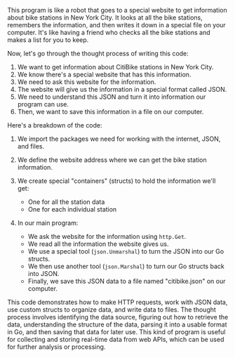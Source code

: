 This program is like a robot that goes to a special website to get information about bike stations in New York City. It looks at all the bike stations, remembers the information, and then writes it down in a special file on your computer. It's like having a friend who checks all the bike stations and makes a list for you to keep.

Now, let's go through the thought process of writing this code:

1. We want to get information about CitiBike stations in New York City.
2. We know there's a special website that has this information.
3. We need to ask this website for the information.
4. The website will give us the information in a special format called JSON.
5. We need to understand this JSON and turn it into information our program can use.
6. Then, we want to save this information in a file on our computer.

Here's a breakdown of the code:

1. We import the packages we need for working with the internet, JSON, and files.

2. We define the website address where we can get the bike station information.

3. We create special "containers" (structs) to hold the information we'll get:
   - One for all the station data
   - One for each individual station

4. In our main program:
   - We ask the website for the information using `http.Get`.
   - We read all the information the website gives us.
   - We use a special tool (`json.Unmarshal`) to turn the JSON into our Go structs.
   - We then use another tool (`json.Marshal`) to turn our Go structs back into JSON.
   - Finally, we save this JSON data to a file named "citibike.json" on our computer.

This code demonstrates how to make HTTP requests, work with JSON data, use custom structs to organize data, and write data to files. The thought process involves identifying the data source, figuring out how to retrieve the data, understanding the structure of the data, parsing it into a usable format in Go, and then saving that data for later use. This kind of program is useful for collecting and storing real-time data from web APIs, which can be used for further analysis or processing.
